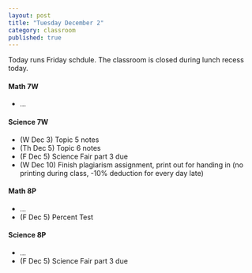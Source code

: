 ```yaml
---
layout: post
title: "Tuesday December 2"
category: classroom
published: true
---
```

Today runs Friday schdule. The classroom is closed during lunch recess today.

#### Math 7W
* ...

#### Science 7W
* (W Dec 3) Topic 5 notes
* (Th Dec 5) Topic 6 notes
* (F Dec 5) Science Fair part 3 due
* (W Dec 10) Finish plagiarism assignment, print out for handing in (no printing during class, -10% deduction for every day late)

#### Math 8P
* ...
* (F Dec 5) Percent Test

#### Science 8P
* ...
* (F Dec 5) Science Fair part 3 due
